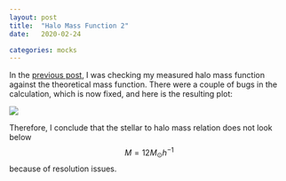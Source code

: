 ```yaml
---
layout: post
title:  "Halo Mass Function 2"
date:   2020-02-24

categories: mocks
---
```


In the <a href="https://ndrakos.github.io/blog/mocks/Halo_Mass_Function/">previous post</a>, I was checking my measured halo mass function against the theoretical mass function. There were a couple of bugs in the calculation, which is now fixed, and here is the resulting plot:

<img src="{{ site.baseurl }}/assets/plots/HaloMassFunction.png">

Therefore, I conclude that the stellar to halo mass relation does not look below $$M =12 M_\odot h^{-1}$$ because of resolution issues.
